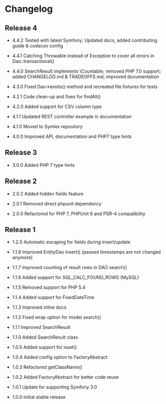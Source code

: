 Changelog
=========

Release 4
---------

* 4.4.2 Tested with latest Symfony; Updated docs, added contributing guide & codecov config 

* 4.4.1 Catching Throwable instead of Exception to cover all errors in Dao::transactional() 

* 4.4.0 SearchResult implements \Countable; removed PHP 7.0 support; added CHANGELOG.md & TRADEOFFS.md; improved documentation

* 4.3.0 Fixed Dao->exists() method and recreated file fixtures for tests

* 4.2.1 Code clean-up and fixes for findAll()

* 4.2.0 Added support for CSV column type

* 4.1.1 Updated REST controller example in documentation

* 4.1.0 Moved to Symlex repository

* 4.0.0 Improved API, documentation and PHP7 type hints

Release 3
---------

* 3.0.0 Added PHP 7 type hints

Release 2
---------

* 2.0.2 Added hidden fields feature

* 2.0.1 Removed direct phpunit dependency

* 2.0.0 Refactored for PHP 7, PHPUnit 6 and PSR-4 compatibility

Release 1
---------

* 1.2.0 Automatic escaping for fields during insert/update

* 1.1.8 Improved EntityDao insert() (passed timestamps are not changed anymore)

* 1.1.7 Improved counting of result rows in DAO search()

* 1.1.6 Added support for SQL_CALC_FOUND_ROWS (MySQL)

* 1.1.5 Removed support for PHP 5.4

* 1.1.4 Added support for FixedDateTime

* 1.1.3 Improved inline docs

* 1.1.2 Fixed wrap option for model search()

* 1.1.1 Improved SearchResult

* 1.1.0 Added SearchResult class

* 1.0.5 Added support for isset()

* 1.0.4 Added config option to FactoryAbstract

* 1.0.3 Refactored getClassName()

* 1.0.2 Added FactoryAbstract for better code reuse

* 1.0.1 Update for supporting Symfony 3.0

* 1.0.0 Initial stable release